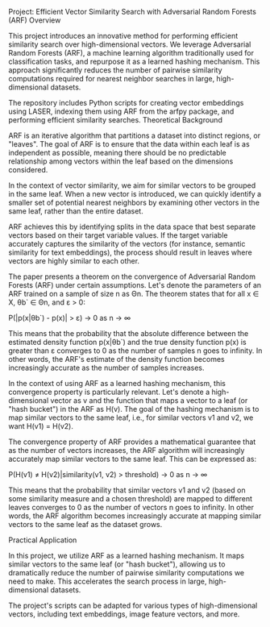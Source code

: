 Project: Efficient Vector Similarity Search with Adversarial Random Forests (ARF)
Overview

This project introduces an innovative method for performing efficient similarity search over high-dimensional vectors. We leverage Adversarial Random Forests (ARF), a machine learning algorithm traditionally used for classification tasks, and repurpose it as a learned hashing mechanism. This approach significantly reduces the number of pairwise similarity computations required for nearest neighbor searches in large, high-dimensional datasets.

The repository includes Python scripts for creating vector embeddings using LASER, indexing them using ARF from the arfpy package, and performing efficient similarity searches.
Theoretical Background

ARF is an iterative algorithm that partitions a dataset into distinct regions, or "leaves". The goal of ARF is to ensure that the data within each leaf is as independent as possible, meaning there should be no predictable relationship among vectors within the leaf based on the dimensions considered.

In the context of vector similarity, we aim for similar vectors to be grouped in the same leaf. When a new vector is introduced, we can quickly identify a smaller set of potential nearest neighbors by examining other vectors in the same leaf, rather than the entire dataset.

ARF achieves this by identifying splits in the data space that best separate vectors based on their target variable values. If the target variable accurately captures the similarity of the vectors (for instance, semantic similarity for text embeddings), the process should result in leaves where vectors are highly similar to each other.

The paper presents a theorem on the convergence of Adversarial Random Forests (ARF) under certain assumptions. Let's denote the parameters of an ARF trained on a sample of size n as Θn. The theorem states that for all x ∈ X, θb` ∈ Θn, and ε > 0:

P(|p(x|θb`) - p(x)| > ε) → 0 as n → ∞

This means that the probability that the absolute difference between the estimated density function p(x|θb`) and the true density function p(x) is greater than ε converges to 0 as the number of samples n goes to infinity. In other words, the ARF's estimate of the density function becomes increasingly accurate as the number of samples increases.

In the context of using ARF as a learned hashing mechanism, this convergence property is particularly relevant. Let's denote a high-dimensional vector as v and the function that maps a vector to a leaf (or "hash bucket") in the ARF as H(v). The goal of the hashing mechanism is to map similar vectors to the same leaf, i.e., for similar vectors v1 and v2, we want H(v1) = H(v2).

The convergence property of ARF provides a mathematical guarantee that as the number of vectors increases, the ARF algorithm will increasingly accurately map similar vectors to the same leaf. This can be expressed as:

P(H(v1) ≠ H(v2)|similarity(v1, v2) > threshold) → 0 as n → ∞

This means that the probability that similar vectors v1 and v2 (based on some similarity measure and a chosen threshold) are mapped to different leaves converges to 0 as the number of vectors n goes to infinity. In other words, the ARF algorithm becomes increasingly accurate at mapping similar vectors to the same leaf as the dataset grows.

Practical Application

In this project, we utilize ARF as a learned hashing mechanism. It maps similar vectors to the same leaf (or "hash bucket"), allowing us to dramatically reduce the number of pairwise similarity computations we need to make. This accelerates the search process in large, high-dimensional datasets.

The project's scripts can be adapted for various types of high-dimensional vectors, including text embeddings, image feature vectors, and more.
